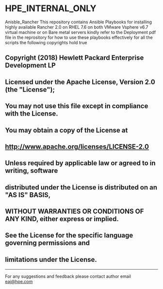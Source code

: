 # HPE_INTERNAL_ONLY  
Anisble_Rancher
This repository contains Ansible Playbooks for installing highly available Rancher 2.0 on RHEL 7.6 on both VMware Vsphere v6.7 virtual machine or on Bare metal servers 
kindly refer to the Deployment pdf file in the reprository for how to use these playbooks effectively 
for all the scripts the following copyrights hold true 

###
## Copyright (2018) Hewlett Packard Enterprise Development LP
##
## Licensed under the Apache License, Version 2.0 (the "License");
## You may not use this file except in compliance with the License.
## You may obtain a copy of the License at
##
## http://www.apache.org/licenses/LICENSE-2.0
##
## Unless required by applicable law or agreed to in writing, software
## distributed under the License is distributed on an "AS IS" BASIS,
## WITHOUT WARRANTIES OR CONDITIONS OF ANY KIND, either express or implied.
## See the License for the specific language governing permissions and
## limitations under the License.
#### 

---
For any suggestions and feedback please contact author email  eaj@hpe.com 
